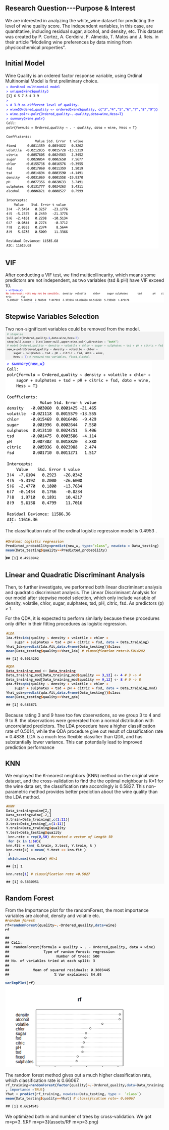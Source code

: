 ## Research Question---Purpose & Interest
We are interested in analyzing the white_wine dataset for predicting the level of wine quality score. The independent variables, in this case, are quantitative, including residual sugar, alcohol, and density, etc.   This dataset was created by P. Cortez, A. Cerdeira, F. Almeida, T. Matos and J. Reis. in their article “Modeling wine preferences by data mining from physicochemical properties”. 

## Initial Model
Wine Quality is an ordered factor response variable, using Ordinal Multinomial Model is first preliminary choice. 
![Fit Model](/assets/Fit-Model.png)

## VIF
After conducting a VIF test, we find multicollinearity, which means some predictors are not independent, as two variables (tsd & pH) have VIF exceed 10. 
![VIF](/assets/VIF.png)

## Stepwise Variables Selection
Two non-significant variables could be removed from the model. 
![Variable Selection](/assets/Variable_Selection.png)
![Model Summary](/assets/Model_Summary.png)

The classification rate of the ordinal logistic regression model is $` 0.4953 `$ . 

![Ordinal_Logistic_Regression](assets/Initial_Classification_Rate.png)

## Linear and Quadratic Discriminant Analysis
Then, to further investigate, we performed both linear discriminant analysis and quadratic discriminant analysis. The Linear Discriminant Analysis for our model after stepwise model selection, which only include variable of density, volatile, chlor, sugar, sulphates, tsd, pH, citric, fsd. As predictors (p) > 1.

For the QDA, it is expected to perform similarly because these procedures only differ in their fitting procedures as logistic regression.

![LDA-QDA](assets/LDA-QDA-result.png)

Because rating 3 and 9 have too few observations, so we group 3 to 4 and 9 to 8. the observations were generated from a normal distribution with uncorrelated predictors. The LDA procedure have a higher classification rate of 0.5014, while the QDA procedure give out result of classification rate = 0.4838. LDA is a much less flexible classifier than QDA, and has substantially lower variance. This can potentially lead to improved prediction performance

## KNN
We employed the K-nearest neighbors (KNN) method on the original wine dataset, and the cross-validation to find the the optimal neighbour is K=1 for the wine data set, the classification rate accordingly is 0.5827. This non-parametric method provides better prediction about the wine quality than the LDA method.

![KNN](assets/KNN.png)

## Random Forest
From the Importance plot for the randomForest, the most importance variables are alcohol, density and volatile etc.
![Random Forest](/assets/Random_Forest.png)

The random forest method gives out a much higher classification rate, which classification rate is 0.66067.
![RF_result](assets/RF_result.png)

We optimized both m and number of trees by cross-validation. We got m=p=3.
![RF m=p=3](assets/RF m=p=3.png)







